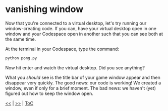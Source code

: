 # vanishing window

Now that you're connected to a virtual desktop, let's try running our
window-creating code. If you can, have your virtual desktop open in one window
and your Codespace open in another such that you can see both at the same time.

At the terminal in your Codespace, type the command:

```bash
python pong.py
```

Now hit enter and watch the virtual desktop. Did you see anything?

What you _should_ see is the title bar of your game window appear and then
disappear very quickly. The good news: our code is working! We created a window,
even if only for a brief moment. The bad news: we haven't (yet) figured out how
to keep the window open.

[<<](guide_016.md) | [>>](guide_018.md) | [ToC](toc.md)
